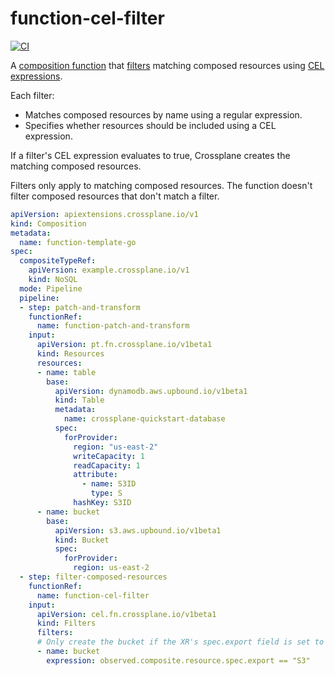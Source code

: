 # function-cel-filter
[![CI](https://github.com/crossplane-contrib/function-cel-filter/actions/workflows/ci.yml/badge.svg)](https://github.com/crossplane-contrib/function-cel-filter/actions/workflows/ci.yml)

A [composition function][functions] that [filters][filter] matching composed
resources using [CEL expressions][cel].

Each filter:

* Matches composed resources by name using a regular expression.
* Specifies whether resources should be included using a CEL expression.

If a filter's CEL expression evaluates to true, Crossplane creates the matching
composed resources.

Filters only apply to matching composed resources. The function doesn't filter
composed resources that don't match a filter. 

```yaml
apiVersion: apiextensions.crossplane.io/v1
kind: Composition
metadata:
  name: function-template-go
spec:
  compositeTypeRef:
    apiVersion: example.crossplane.io/v1
    kind: NoSQL
  mode: Pipeline
  pipeline:
  - step: patch-and-transform
    functionRef:
      name: function-patch-and-transform
    input:
      apiVersion: pt.fn.crossplane.io/v1beta1
      kind: Resources
      resources:
      - name: table
        base:
          apiVersion: dynamodb.aws.upbound.io/v1beta1
          kind: Table
          metadata:
            name: crossplane-quickstart-database
          spec:
            forProvider:
              region: "us-east-2"
              writeCapacity: 1
              readCapacity: 1
              attribute:
                - name: S3ID
                  type: S
              hashKey: S3ID
      - name: bucket
        base:
          apiVersion: s3.aws.upbound.io/v1beta1
          kind: Bucket
          spec:
            forProvider:
              region: us-east-2
  - step: filter-composed-resources
    functionRef:
      name: function-cel-filter
    input:
      apiVersion: cel.fn.crossplane.io/v1beta1
      kind: Filters
      filters:
      # Only create the bucket if the XR's spec.export field is set to "S3".
      - name: bucket
        expression: observed.composite.resource.spec.export == "S3"
```

[functions]: https://docs.crossplane.io/latest/concepts/composition-functions
[cel]: https://github.com/google/cel-spec
[filter]: https://en.wikipedia.org/wiki/Filter_(higher-order_function)
